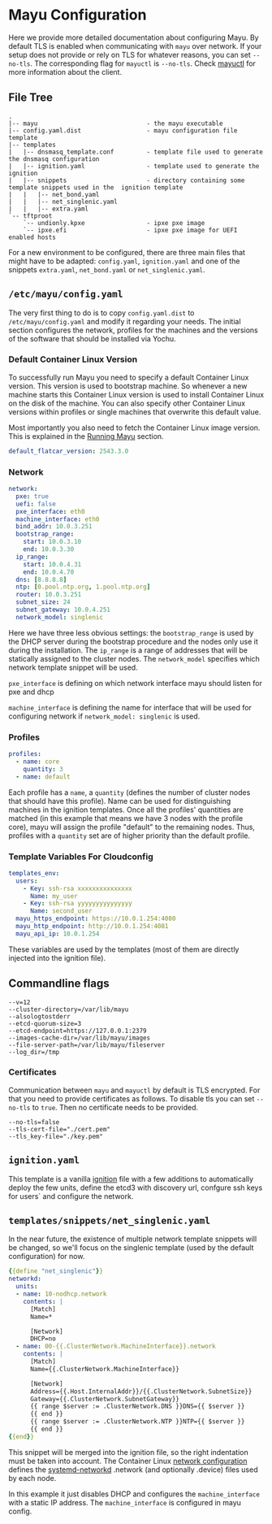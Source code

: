 # Mayu Configuration

Here we provide more detailed documentation about configuring Mayu. By
default TLS is enabled when communicating with `mayu` over network. If your
setup does not provide or rely on TLS for whatever reasons, you can set
`--no-tls`. The corresponding flag for `mayuctl` is `--no-tls`.
Check [mayuctl](mayuctl.md) for more information about the client.

## File Tree

```nohighlight
.
|-- mayu                              - the mayu executable
|-- config.yaml.dist                  - mayu configuration file template
|-- templates
|   |-- dnsmasq_template.conf         - template file used to generate the dnsmasq configuration
|   |-- ignition.yaml                 - template used to generate the ignition
|   |-- snippets                      - directory containing some template snippets used in the  ignition template
|   |   |-- net_bond.yaml
|   |   |-- net_singlenic.yaml
|   |   |-- extra.yaml
`-- tftproot
    `-- undionly.kpxe                 - ipxe pxe image
    `-- ipxe.efi                      - ipxe pxe image for UEFI enabled hosts
```

For a new environment to be configured, there are three main files that might
have to be adapted: `config.yaml`, `ignition.yaml` and one of the
 snippets `extra.yaml`, `net_bond.yaml` or `net_singlenic.yaml`.


## `/etc/mayu/config.yaml`

The very first thing to do is to copy `config.yaml.dist` to
`/etc/mayu/config.yaml` and modify it regarding your needs. The initial
section configures the network, profiles for the machines and the versions
of the software that should be installed via Yochu.

### Default Container Linux Version

To successfully run Mayu you need to specify a default Container Linux version. This version is used to bootstrap
machine. So whenever a new machine starts this Container Linux version is used to install Container Linux on the disk of
the machine. You can also specify other Container Linux versions within profiles or single machines that overwrite
this default value.

Most importantly you also need to fetch the Container Linux image version. This is explained in the [Running Mayu](running.md) section.

```yaml
default_flatcar_version: 2543.3.0
```

### Network

```yaml
network:
  pxe: true
  uefi: false
  pxe_interface: eth0
  machine_interface: eth0
  bind_addr: 10.0.3.251
  bootstrap_range:
    start: 10.0.3.10
    end: 10.0.3.30
  ip_range:
    start: 10.0.4.31
    end: 10.0.4.70
  dns: [8.8.8.8]
  ntp: [0.pool.ntp.org, 1.pool.ntp.org]
  router: 10.0.3.251
  subnet_size: 24
  subnet_gateway: 10.0.4.251
  network_model: singlenic
```

Here we have three less obvious settings: the `bootstrap_range` is used by the
DHCP server during the bootstrap procedure and the nodes only use it during the
installation. The `ip_range` is a range of addresses that will be statically
assigned to the cluster nodes. The `network_model` specifies which network
template snippet will be used.


`pxe_interface` is defining on which network interface mayu should listen for pxe and dhcp


`machine_interface` is defining the name for interface that will be used for configuring network if `network_model: singlenic` is used.

### Profiles

```yaml
profiles:
  - name: core
    quantity: 3
  - name: default
```

Each profile has a `name`, a `quantity`
(defines the number of cluster nodes that should have this profile). Name can be used for distinguishing machines in the ignition templates. Once all the profiles' quantities are matched 
(in this example that means we have 3 nodes with the profile core), mayu will assign
the profile "default" to the remaining nodes. Thus, profiles with a `quantity`
set are of higher priority than the default profile.

### Template Variables For Cloudconfig

```yaml
templates_env:
  users:
    - Key: ssh-rsa xxxxxxxxxxxxxxx
      Name: my_user
    - Key: ssh-rsa yyyyyyyyyyyyyyy
      Name: second_user
  mayu_https_endpoint: https://10.0.1.254:4080
  mayu_http_endpoint: http://10.0.1.254:4081
  mayu_api_ip: 10.0.1.254
```

These variables are used by the templates (most of them are directly injected
into the ignition file).

## Commandline flags

```
--v=12
--cluster-directory=/var/lib/mayu
--alsologtostderr
--etcd-quorum-size=3
--etcd-endpoint=https://127.0.0.1:2379
--images-cache-dir=/var/lib/mayu/images
--file-server-path=/var/lib/mayu/fileserver
--log_dir=/tmp
```

### Certificates

Communication between `mayu` and `mayuctl` by default is TLS encrypted. For
that you need to provide certificates as follows. To disable tls
you can set `--no-tls` to `true`. Then no certificate needs to be
provided.

```
--no-tls=false
--tls-cert-file="./cert.pem"
--tls_key-file="./key.pem"
```

## `ignition.yaml`

This template is a vanilla
[ignition](https://coreos.com/ignition/docs/latest/) file with a
few additions to automatically deploy the few units, define the etcd3 with discovery url, confgure ssh keys for users` and configure the network.

## `templates/snippets/net_singlenic.yaml`

In the near future, the existence of multiple network template snippets will be
changed, so we'll focus on the singlenic template (used by the default
configuration) for now.

```yaml
{{define "net_singlenic"}}
networkd:
  units:
  - name: 10-nodhcp.network
    contents: |
      [Match]
      Name=*

      [Network]
      DHCP=no
  - name: 00-{{.ClusterNetwork.MachineInterface}}.network
    contents: |
      [Match]
      Name={{.ClusterNetwork.MachineInterface}}

      [Network]
      Address={{.Host.InternalAddr}}/{{.ClusterNetwork.SubnetSize}}
      Gateway={{.ClusterNetwork.SubnetGateway}}
      {{ range $server := .ClusterNetwork.DNS }}DNS={{ $server }}
      {{ end }}
      {{ range $server := .ClusterNetwork.NTP }}NTP={{ $server }}
      {{ end }}
{{end}}
```

This snippet will be merged into the ignition file, so the right
indentation must be taken into account. The Container Linux [network
configuration](https://coreos.com/os/docs/latest/network-config-with-networkd.html)
defines the
[systemd-networkd](http://www.freedesktop.org/software/systemd/man/systemd.network.html)
.network (and optionally .device) files used by each node.

In this example it just disables DHCP and configures the `machine_interface` with a
static IP address. The `machine_interface` is configured in mayu config.

